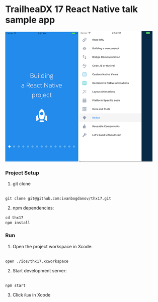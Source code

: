 # TrailheaDX 17 React Native talk sample app

![iOS Screenshot](/README_files/screen2_small.png?raw=true)  ![iOS Screenshot](/README_files/screen1_small.png?raw=true)

### Project Setup

1. git clone 

  ```

  git clone git@github.com:ivanbogdanov/thx17.git

  ```

2. npm dependencies:

  ```
  cd thx17
  npm install

  ```
  
### Run

1. Open the project workspace in Xcode:

  ```

  open ./ios/thx17.xcworkspace

  ```

2. Start development server:

  ```

  npm start

  ```

3. Click `Run` in Xcode

